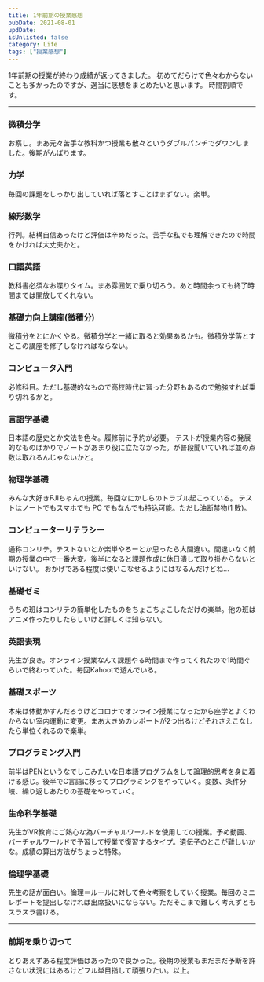 ```yaml
---
title: 1年前期の授業感想
pubDate: 2021-08-01
updDate: 
isUnlisted: false
category: Life
tags: ["授業感想"]
---
```


1年前期の授業が終わり成績が返ってきました。 初めてだらけで色々わからないことも多かったのですが、適当に感想をまとめたいと思います。 時間割順です。

---

### 微積分学

お察し。まあ元々苦手な教科かつ授業も散々というダブルパンチでダウンしました。後期がんばります。

### 力学

毎回の課題をしっかり出していれば落とすことはまずない。楽単。

### 線形数学

行列。結構自信あったけど評価は辛めだった。苦手な私でも理解できたので時間をかければ大丈夫かと。

### 口語英語

教科書必須なお喋りタイム。まあ雰囲気で乗り切ろう。あと時間余っても終了時間までは開放してくれない。

### 基礎力向上講座(微積分)

微積分をとにかくやる。微積分学と一緒に取ると効果あるかも。微積分学落とすとこの講座を修了しなければならない。

### コンピュータ入門

必修科目。ただし基礎的なもので高校時代に習った分野もあるので勉強すれば乗り切れるかと。

### 言語学基礎

日本語の歴史とか文法を色々。履修前に予約が必要。 テストが授業内容の発展的なものばかりでノートがあまり役に立たなかった。が普段聞いていれば並の点数は取れるんじゃないかと。

### 物理学基礎

みんな大好きFJIちゃんの授業。毎回なにかしらのトラブル起こっている。 テストはノートでもスマホでも PC でもなんでも持込可能。ただし油断禁物(1 敗)。

### コンピューターリテラシー

通称コンリテ。テストないとか楽単やろーとか思ったら大間違い。間違いなく前期の授業の中で一番大変。後半になると課題作成に休日潰して取り掛からないといけない。 おかげである程度は使いこなせるようにはなるんだけどね…

### 基礎ゼミ

うちの班はコンリテの簡単化したものをちょこちょこしただけの楽単。他の班はアニメ作ったりしたらしいけど詳しくは知らない。

### 英語表現

先生が良き。オンライン授業なんて課題やる時間まで作ってくれたので1時間ぐらいで終わっていた。毎回Kahootで遊んでいる。

### 基礎スポーツ

本来は体動かすんだろうけどコロナでオンライン授業になったから座学とよくわからない室内運動に変更。まあ大きめのレポートが2つ出るけどそれさえこなしたら単位くれるので楽単。

### プログラミング入門

前半はPENというなでしこみたいな日本語プログラムをして論理的思考を身に着ける感じ。後半でC言語に移ってプログラミングをやっていく。変数、条件分岐、繰り返しあたりの基礎をやっていく。

### 生命科学基礎

先生がVR教育にご熱心な為バーチャルワールドを使用しての授業。予め動画、バーチャルワールドで予習して授業で復習するタイプ。遺伝子のとこが難しいかな。成績の算出方法がちょっと特殊。

### 倫理学基礎

先生の話が面白い。倫理＝ルールに対して色々考察をしていく授業。毎回のミニレポートを提出しなければ出席扱いにならない。ただそこまで難しく考えずともスラスラ書ける。

---

### 前期を乗り切って

とりあえずある程度評価はあったので良かった。後期の授業もまだまだ予断を許さない状況にはあるけどフル単目指して頑張りたい。以上。
